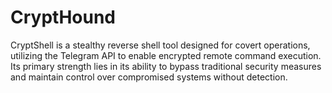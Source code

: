 # CryptHound
CryptShell is a stealthy reverse shell tool designed for covert operations, utilizing the Telegram API to enable encrypted remote command execution. Its primary strength lies in its ability to bypass traditional security measures and maintain control over compromised systems without detection.
